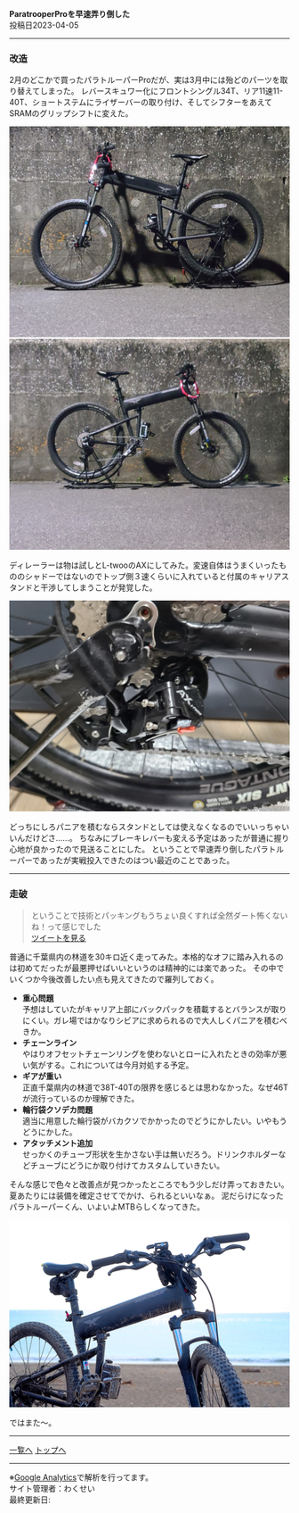 

**ParatrooperProを早速弄り倒した**  
投稿日2023-04-05

---

### 改造

2月のどこかで買ったパラトルーパーProだが、実は3月中には殆どのパーツを取り替えてしまった。
レバースキュワー化にフロントシングル34T、リア11速11-40T、ショートステムにライザーバーの取り付け、そしてシフターをあえてSRAMのグリップシフトに変えた。

<img alt="ParatrooperPro改1" src="/bike/md/Paratrooper/Photo/1/1.jpg">

<img alt="ParatrooperPro改2" src="/bike/md/Paratrooper/Photo/1/2.jpg">

ディレーラーは物は試しとL-twooのAXにしてみた。変速自体はうまくいったもののシャドーではないのでトップ側３速くらいに入れていると付属のキャリアスタンドと干渉してしまうことが発覚した。

<img alt="ParatrooperPro改" src="/bike/md/Paratrooper/Photo/1/0.jpg">

どっちにしろパニアを積むならスタンドとしては使えなくなるのでいいっちゃいいんだけどさ……。
ちなみにブレーキレバーも変える予定はあったが普通に握り心地が良かったので見送ることにした。
ということで早速弄り倒したパラトルーパーであったが実戦投入できたのはつい最近のことであった。

---

### 走破

> ということで技術とパッキングもうちょい良くすれば全然ダート怖くないね！って感じでした  
> [ツイートを見る](https://twitter.com/ADlGCrQjlnyDKCg/status/1643035424565362689)

普通に千葉県内の林道を30キロ近く走ってみた。本格的なオフに踏み入れるのは初めてだったが最悪押せばいいというのは精神的には楽であった。
その中でいくつか今後改善したい点も見えてきたので羅列しておく。

- **重心問題**  
  予想はしていたがキャリア上部にバックパックを積載するとバランスが取りにくい。ガレ場ではかなりシビアに求められるので大人しくパニアを積むべきか。
- **チェーンライン**  
  やはりオフセットチェーンリングを使わないとローに入れたときの効率が悪い気がする。これについては今月対処する予定。
- **ギアが重い**  
  正直千葉県内の林道で38T-40Tの限界を感じるとは思わなかった。なぜ46Tが流行っているのか理解できた。
- **輪行袋クソデカ問題**  
  適当に用意した輪行袋がバカクソでかかったのでどうにかしたい。いやもうどうにかした。
- **アタッチメント追加**  
  せっかくのチューブ形状を生かさない手は無いだろう。ドリンクホルダーなどチューブにどうにか取り付けてカスタムしていきたい。

そんな感じで色々と改善点が見つかったところでもう少しだけ弄っておきたい。夏あたりには装備を確定させてでかけ、られるといいなぁ。
泥だらけになったパラトルーパーくん、いよいよMTBらしくなってきた。

<img alt="ParatrooperPro改3" src="/bike/md/Paratrooper/Photo/1/3.jpg">

ではまた～。

---

[一覧へ](../../BCLinks.html)
[トップへ](../../../index.html)

---

※[Google Analytics](https://wahoij.github.io/GAPolicy.html)で解析を行ってます。  
サイト管理者：わくせい  
最終更新日:<time id="modify"></time>
